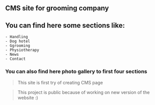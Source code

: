 ## CMS site for grooming company 

## You can find here some sections like:

    - Handling
    - Dog hotel
    - Ggrooming
    - Physiotherapy
    - News
    - Contact
    
### You can also find here photo gallery to first four sections

> This site is first try of creating CMS page

> This project is public because of working on new version of the website :)
